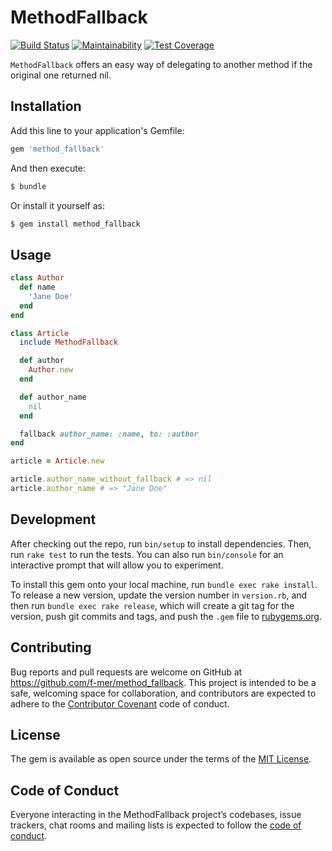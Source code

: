 # MethodFallback

[![Build Status](https://travis-ci.org/f-mer/method_fallback.svg?branch=master)](https://travis-ci.org/f-mer/method_fallback)
[![Maintainability](https://api.codeclimate.com/v1/badges/6600af762b40e0c56192/maintainability)](https://codeclimate.com/github/f-mer/method_fallback/maintainability)
[![Test Coverage](https://api.codeclimate.com/v1/badges/6600af762b40e0c56192/test_coverage)](https://codeclimate.com/github/f-mer/method_fallback/test_coverage)

`MethodFallback` offers an easy way of delegating to another method if the
original one returned nil.

## Installation

Add this line to your application's Gemfile:

```ruby
gem 'method_fallback'
```

And then execute:

```sh
$ bundle
```

Or install it yourself as:

```sh
$ gem install method_fallback
```

## Usage

```ruby
class Author
  def name
    'Jane Doe'
  end
end

class Article
  include MethodFallback

  def author
    Author.new
  end

  def author_name
    nil
  end

  fallback author_name: :name, to: :author
end

article = Article.new

article.author_name_without_fallback # => nil
article.author_name # => "Jane Doe"
```

## Development

After checking out the repo, run `bin/setup` to install dependencies. Then, run `rake test` to run the tests. You can also run `bin/console` for an interactive prompt that will allow you to experiment.

To install this gem onto your local machine, run `bundle exec rake install`. To release a new version, update the version number in `version.rb`, and then run `bundle exec rake release`, which will create a git tag for the version, push git commits and tags, and push the `.gem` file to [rubygems.org](https://rubygems.org).

## Contributing

Bug reports and pull requests are welcome on GitHub at https://github.com/f-mer/method_fallback. This project is intended to be a safe, welcoming space for collaboration, and contributors are expected to adhere to the [Contributor Covenant](http://contributor-covenant.org) code of conduct.

## License

The gem is available as open source under the terms of the [MIT License](https://opensource.org/licenses/MIT).

## Code of Conduct

Everyone interacting in the MethodFallback project’s codebases, issue trackers, chat rooms and mailing lists is expected to follow the [code of conduct](https://github.com/f-mer/method_fallback/blob/master/CODE_OF_CONDUCT.md).
